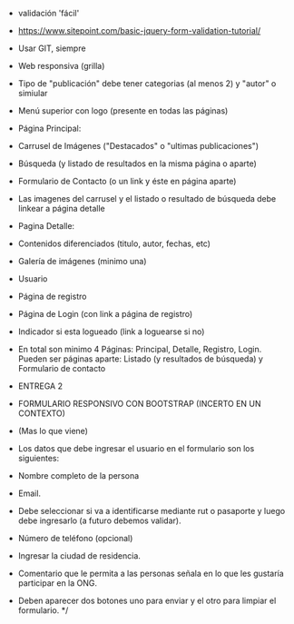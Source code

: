 
* validación 'fácil'
* https://www.sitepoint.com/basic-jquery-form-validation-tutorial/

* Usar GIT, siempre
* Web responsiva (grilla)
* Tipo de "publicación" debe tener categorias (al menos 2) y "autor" o simiular
* Menú superior con logo (presente en todas las páginas)
* Página Principal:
* Carrusel de Imágenes ("Destacados" o "ultimas publicaciones")
* Búsqueda (y listado de resultados en la misma página o aparte)
* Formulario de Contacto (o un link y éste en página aparte)
* Las imagenes del carrusel y el listado o resultado de búsqueda debe linkear a página detalle
* Pagina Detalle:
* Contenidos diferenciados (titulo, autor, fechas, etc)
* Galería de imágenes (minimo una)
* Usuario
* Página de registro
* Página de Login (con link a página de registro)
* Indicador si esta logueado (link a loguearse si no)
* En total son minimo 4 Páginas: Principal, Detalle, Registro, Login. Pueden ser páginas aparte: Listado (y resultados de búsqueda) y Formulario de contacto

* ENTREGA 2 
* FORMULARIO RESPONSIVO CON BOOTSTRAP (INCERTO EN UN CONTEXTO)
* (Mas lo que viene)

* Los datos que debe ingresar el usuario en el formulario son los siguientes:
* Nombre completo de la persona
* Email.
* Debe seleccionar si va a identificarse mediante rut o pasaporte y luego debe
ingresarlo (a futuro debemos validar).
* Número de teléfono (opcional)
* Ingresar la ciudad de residencia.
* Comentario que le permita a las personas señala en lo que les gustaría participar
en la ONG.
* Deben aparecer dos botones uno para enviar y el otro para limpiar el formulario.
*/